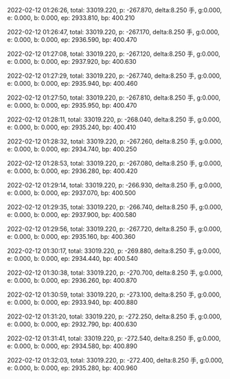 2022-02-12 01:26:26, total: 33019.220, p: -267.870, delta:8.250 手, g:0.000, e: 0.000, b: 0.000, ep: 2933.810, bp: 400.210

2022-02-12 01:26:47, total: 33019.220, p: -267.170, delta:8.250 手, g:0.000, e: 0.000, b: 0.000, ep: 2936.590, bp: 400.470

2022-02-12 01:27:08, total: 33019.220, p: -267.120, delta:8.250 手, g:0.000, e: 0.000, b: 0.000, ep: 2937.920, bp: 400.630

2022-02-12 01:27:29, total: 33019.220, p: -267.740, delta:8.250 手, g:0.000, e: 0.000, b: 0.000, ep: 2935.940, bp: 400.460

2022-02-12 01:27:50, total: 33019.220, p: -267.810, delta:8.250 手, g:0.000, e: 0.000, b: 0.000, ep: 2935.950, bp: 400.470

2022-02-12 01:28:11, total: 33019.220, p: -268.040, delta:8.250 手, g:0.000, e: 0.000, b: 0.000, ep: 2935.240, bp: 400.410

2022-02-12 01:28:32, total: 33019.220, p: -267.260, delta:8.250 手, g:0.000, e: 0.000, b: 0.000, ep: 2934.740, bp: 400.250

2022-02-12 01:28:53, total: 33019.220, p: -267.080, delta:8.250 手, g:0.000, e: 0.000, b: 0.000, ep: 2936.280, bp: 400.420

2022-02-12 01:29:14, total: 33019.220, p: -266.930, delta:8.250 手, g:0.000, e: 0.000, b: 0.000, ep: 2937.070, bp: 400.500

2022-02-12 01:29:35, total: 33019.220, p: -266.740, delta:8.250 手, g:0.000, e: 0.000, b: 0.000, ep: 2937.900, bp: 400.580

2022-02-12 01:29:56, total: 33019.220, p: -267.720, delta:8.250 手, g:0.000, e: 0.000, b: 0.000, ep: 2935.160, bp: 400.360

2022-02-12 01:30:17, total: 33019.220, p: -269.880, delta:8.250 手, g:0.000, e: 0.000, b: 0.000, ep: 2934.440, bp: 400.540

2022-02-12 01:30:38, total: 33019.220, p: -270.700, delta:8.250 手, g:0.000, e: 0.000, b: 0.000, ep: 2936.260, bp: 400.870

2022-02-12 01:30:59, total: 33019.220, p: -273.100, delta:8.250 手, g:0.000, e: 0.000, b: 0.000, ep: 2933.940, bp: 400.880

2022-02-12 01:31:20, total: 33019.220, p: -272.250, delta:8.250 手, g:0.000, e: 0.000, b: 0.000, ep: 2932.790, bp: 400.630

2022-02-12 01:31:41, total: 33019.220, p: -272.540, delta:8.250 手, g:0.000, e: 0.000, b: 0.000, ep: 2934.580, bp: 400.890

2022-02-12 01:32:03, total: 33019.220, p: -272.400, delta:8.250 手, g:0.000, e: 0.000, b: 0.000, ep: 2935.280, bp: 400.960